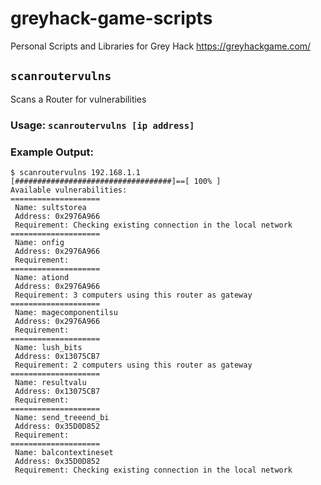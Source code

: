 # greyhack-game-scripts
Personal Scripts and Libraries for Grey Hack https://greyhackgame.com/

## `scanroutervulns`

Scans a Router for vulnerabilities

### Usage: `scanroutervulns [ip address]`

### Example Output:

```
$ scanroutervulns 192.168.1.1
[###################################]==[ 100% ]
Available vulnerabilities:
====================
 Name: sultstorea
 Address: 0x2976A966
 Requirement: Checking existing connection in the local network
====================
 Name: onfig
 Address: 0x2976A966
 Requirement: 
====================
 Name: ationd
 Address: 0x2976A966
 Requirement: 3 computers using this router as gateway
====================
 Name: magecomponentilsu
 Address: 0x2976A966
 Requirement: 
====================
 Name: lush_bits
 Address: 0x13075CB7
 Requirement: 2 computers using this router as gateway
====================
 Name: resultvalu
 Address: 0x13075CB7
 Requirement: 
====================
 Name: send_treeend_bi
 Address: 0x35D0D852
 Requirement: 
====================
 Name: balcontextineset
 Address: 0x35D0D852
 Requirement: Checking existing connection in the local network
```
